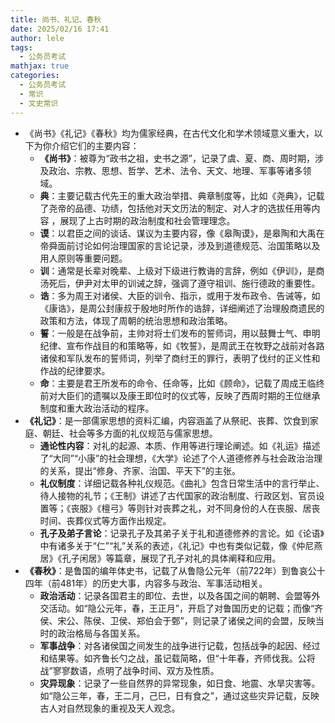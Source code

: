 ```yaml
---
title: 尚书、礼记、春秋
date: 2025/02/16 17:41
author: lele
tags:
  - 公务员考试
mathjax: true
categories:
  - 公务员考试
  - 常识
  - 文史常识
---
```

- 《尚书》《礼记》《春秋》均为儒家经典，在古代文化和学术领域意义重大，以下为你介绍它们的主要内容： 
	- **《尚书》**：被尊为“政书之祖，史书之源”，记录了虞、夏、商、周时期，涉及政治、宗教、思想、哲学、艺术、法令、天文、地理、军事等诸多领域。 
	-  **典**：主要记载古代先王的重大政治举措、典章制度等，比如《尧典》，记载了尧帝的品德、功绩，包括他对天文历法的制定、对人才的选拔任用等内容 ，展现了上古时期的政治制度和社会管理理念。 
	-  **谟**：以君臣之间的谈话、谋议为主要内容，像《皋陶谟》，是皋陶和大禹在帝舜面前讨论如何治理国家的言论记录，涉及到道德规范、治国策略以及用人原则等重要问题。 
	-  **训**：通常是长辈对晚辈、上级对下级进行教诲的言辞，例如《伊训》，是商汤死后，伊尹对太甲的训诫之辞，强调了遵守祖训、施行德政的重要性。 
	-  **诰**：多为周王对诸侯、大臣的训令、指示，或用于发布政令、告诫等，如《康诰》，是周公封康叔于殷地时所作的诰辞，详细阐述了治理殷商遗民的政策和方法，体现了周朝的统治思想和政治策略。 
	-  **誓**：一般是在战争前，主帅对将士们发布的誓师词，用以鼓舞士气、申明纪律、宣布作战目的和策略等，如《牧誓》，是周武王在牧野之战前对各路诸侯和军队发布的誓师词，列举了商纣王的罪行，表明了伐纣的正义性和作战的纪律要求。 
	-  **命**：主要是君王所发布的命令、任命等，比如《顾命》，记载了周成王临终前对大臣们的遗嘱以及康王即位时的仪式等，反映了西周时期的王位继承制度和重大政治活动的程序。 
-  **《礼记》**：是一部儒家思想的资料汇编，内容涵盖了从祭祀、丧葬、饮食到家庭、朝廷、社会等多方面的礼仪规范与儒家思想。 
	-  **通论性内容**：对礼的起源、本质、作用等进行理论阐述。如《礼运》描述了“大同”“小康”的社会理想，《大学》论述了个人道德修养与社会政治治理的关系，提出“修身、齐家、治国、平天下”的主张。 
	-  **礼仪制度**：详细记载各种礼仪规范。《曲礼》包含日常生活中的言行举止、待人接物的礼节；《王制》讲述了古代国家的政治制度、行政区划、官员设置等；《丧服》《檀弓》等则针对丧葬之礼，对不同身份的人在丧服、居丧时间、丧葬仪式等方面作出规定。 
	-  **孔子及弟子言论**：记录孔子及其弟子关于礼和道德修养的言论。如《论语》中有诸多关于“仁”“礼”关系的表述，《礼记》中也有类似记载，像《仲尼燕居》《孔子闲居》等篇章，展现了孔子对礼的具体阐释和应用。 
- **《春秋》**：是鲁国的编年体史书，记载了从鲁隐公元年（前722年）到鲁哀公十四年（前481年）的历史大事，内容多与政治、军事活动相关。 
	-  **政治活动**：记录各国君主的即位、去世，以及各国之间的朝聘、会盟等外交活动。如“隐公元年，春，王正月”，开启了对鲁国历史的记载；而像“齐侯、宋公、陈侯、卫侯、郑伯会于鄄”，则记录了诸侯之间的会盟，反映当时的政治格局与各国关系。 
	-  **军事战争**：对各诸侯国之间发生的战争进行记载，包括战争的起因、经过和结果等。如齐鲁长勺之战，虽记载简略，但“十年春，齐师伐我。公将战”寥寥数语，点明了战争时间、双方及性质。 
	-  **灾异现象**：记录了一些自然界的异常现象，如日食、地震、水旱灾害等。如“隐公三年，春，王二月，己巳，日有食之”，通过这些灾异记载，反映古人对自然现象的重视及天人观念。